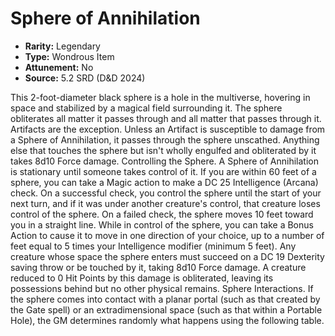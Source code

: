 # Sphere of Annihilation

- **Rarity:** Legendary
- **Type:** Wondrous Item
- **Attunement:** No
- **Source:** 5.2 SRD (D&D 2024)

This 2-foot-diameter black sphere is a hole in the multiverse, hovering in space and stabilized by a magical field surrounding it. The sphere obliterates all matter it passes through and all matter that passes through it. Artifacts are the exception. Unless an Artifact is susceptible to damage from a Sphere of Annihilation, it passes through the sphere unscathed. Anything else that touches the sphere but isn't wholly engulfed and obliterated by it takes 8d10 Force damage. Controlling the Sphere. A Sphere of Annihilation is stationary until someone takes control of it. If you are within 60 feet of a sphere, you can take a Magic action to make a DC 25 Intelligence (Arcana) check. On a successful check, you control the sphere until the start of your next turn, and if it was under another creature's control, that creature loses control of the sphere. On a failed check, the sphere moves 10 feet toward you in a straight line. While in control of the sphere, you can take a Bonus Action to cause it to move in one direction of your choice, up to a number of feet equal to 5 times your Intelligence modifier (minimum 5 feet). Any creature whose space the sphere enters must succeed on a DC 19 Dexterity saving throw or be touched by it, taking 8d10 Force damage. A creature reduced to 0 Hit Points by this damage is obliterated, leaving its possessions behind but no other physical remains. Sphere Interactions. If the sphere comes into contact with a planar portal (such as that created by the Gate spell) or an extradimensional space (such as that within a Portable Hole), the GM determines randomly what happens using the following table.
